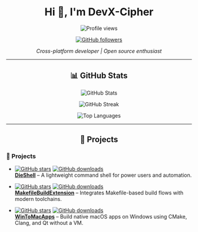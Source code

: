 <h1 align="center">Hi 👋, I'm DevX-Cipher</h1>
<p align="center">
  <img src="https://komarev.com/ghpvc/?username=DevX-Cipher&label=Profile%20views&color=0e75b6&style=flat" alt="Profile views" />
</p>

<p align="center">
  <a href="https://github.com/DevX-Cipher" target="_blank" rel="noreferrer">
    <img alt="GitHub followers" src="https://img.shields.io/github/followers/DevX-Cipher?style=social" />
  
  </a>
  <!-- Add more social badges as you like -->
</p>

<p align="center">
  <em>Cross-platform developer | Open source enthusiast</em>
</p>

---

<h2 align="center">📊 GitHub Stats</h2>
<p align="center">
  <img src="https://github-readme-stats.vercel.app/api?username=DevX-Cipher&show_icons=true&theme=radical&hide_title=true" alt="GitHub Stats" />
</p>
<p align="center">
  <img src="https://github-readme-streak-stats.herokuapp.com/?user=DevX-Cipher&theme=radical" alt="GitHub Streak" />
</p>
<p align="center">
  <img src="https://github-readme-stats.vercel.app/api/top-langs?username=DevX-Cipher&show_icons=true&theme=radical&layout=compact" alt="Top Languages" />
</p>

---

<h2 align="center">🚀 Projects</h2>

### 🚀 Projects

- [![GitHub stars](https://img.shields.io/github/stars/DevX-Cipher/DieShell.svg)](https://github.com/DevX-Cipher/DieShell)
  [![GitHub downloads](https://img.shields.io/github/downloads/DevX-Cipher/DieShell/total.svg)](https://github.com/DevX-Cipher/DieShell/releases)  
  [**DieShell**](https://github.com/DevX-Cipher/DieShell) – A lightweight command shell for power users and automation.

- [![GitHub stars](https://img.shields.io/github/stars/DevX-Cipher/MakefileBuildExtension.svg)](https://github.com/DevX-Cipher/MakefileBuildExtension)
  [![GitHub downloads](https://img.shields.io/github/downloads/DevX-Cipher/MakefileBuildExtension/total.svg)](https://github.com/DevX-Cipher/MakefileBuildExtension/releases)  
  [**MakefileBuildExtension**](https://github.com/DevX-Cipher/MakefileBuildExtension) – Integrates Makefile-based build flows with modern toolchains.

- [![GitHub stars](https://img.shields.io/github/stars/DevX-Cipher/WinToMacApps.svg)](https://github.com/DevX-Cipher/WinToMacApps)
  [![GitHub downloads](https://img.shields.io/github/downloads/DevX-Cipher/WinToMacApps/total.svg)](https://github.com/DevX-Cipher/WinToMacApps/releases)  
  [**WinToMacApps**](https://github.com/DevX-Cipher/WinToMacApps) – Build native macOS apps on Windows using CMake, Clang, and Qt without a VM.

